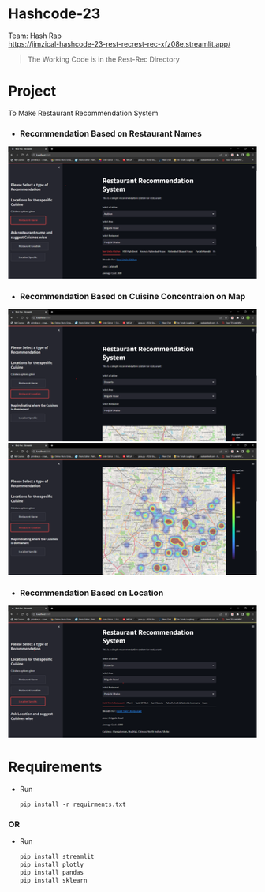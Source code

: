 # Hashcode-23
Team: Hash Rap
<br>
https://jimzical-hashcode-23-rest-recrest-rec-xfz08e.streamlit.app/
> The Working Code is in the Rest-Rec Directory

# Project
To Make Restaurant Recommendation System

- ### Recommendation Based on Restaurant Names
![rest_name](https://github.com/Jimzical/Hashcode-23/blob/IMAGES/rest_rec_images/rest_name.png)

- ### Recommendation Based on Cuisine Concentraion on Map
![rest_loc1](https://github.com/Jimzical/Hashcode-23/blob/IMAGES/rest_rec_images/rest_loc_1.png)
![rest_loc2](https://github.com/Jimzical/Hashcode-23/blob/IMAGES/rest_rec_images/rest_loc_2.png)

- ### Recommendation Based on Location
![rest_name](https://github.com/Jimzical/Hashcode-23/blob/IMAGES/rest_rec_images/rest_loc.png)

# Requirements
- Run
  ```
  pip install -r requirments.txt
  ```
### OR
- Run
  ```
  pip install streamlit
  pip install plotly
  pip install pandas
  pip install sklearn
  ```
